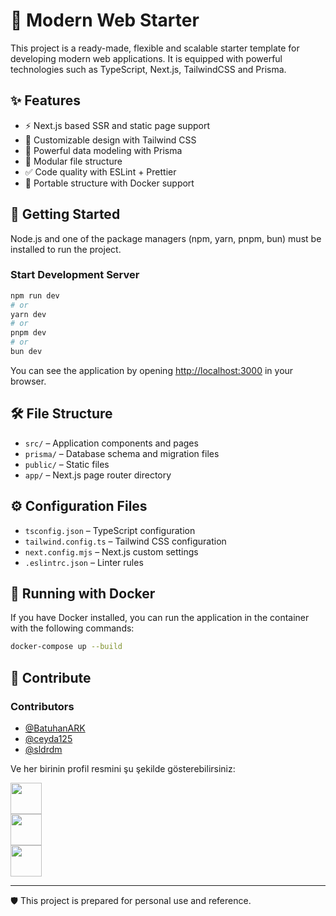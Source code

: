 # 🚀 Modern Web Starter

This project is a ready-made, flexible and scalable starter template for developing modern web applications. It is equipped with powerful technologies such as TypeScript, Next.js, TailwindCSS and Prisma.

## ✨ Features

- ⚡️ Next.js based SSR and static page support
- 🎨 Customizable design with Tailwind CSS
- 🔐 Powerful data modeling with Prisma
- 🧩 Modular file structure
- ✅ Code quality with ESLint + Prettier
- 🐳 Portable structure with Docker support

## 🚀 Getting Started

Node.js and one of the package managers (npm, yarn, pnpm, bun) must be installed to run the project.

### Start Development Server

```bash
npm run dev
# or
yarn dev
# or
pnpm dev
# or
bun dev
```

You can see the application by opening [http://localhost:3000](http://localhost:3000) in your browser.

## 🛠️ File Structure

- `src/` – Application components and pages
- `prisma/` – Database schema and migration files
- `public/` – Static files
- `app/` – Next.js page router directory

## ⚙️ Configuration Files

- `tsconfig.json` – TypeScript configuration
- `tailwind.config.ts` – Tailwind CSS configuration
- `next.config.mjs` – Next.js custom settings
- `.eslintrc.json` – Linter rules

## 🐳 Running with Docker

If you have Docker installed, you can run the application in the container with the following commands:

```bash
docker-compose up --build
```

## 💬 Contribute

### Contributors

- [@BatuhanARK](https://github.com/BatuhanARK)
- [@ceyda125](https://github.com/ceyda125)
- [@sldrdm](https://github.com/sldrdm)

Ve her birinin profil resmini şu şekilde gösterebilirsiniz:

[<img src="https://github.com/BatuhanARK.png" width="50"/>](https://github.com/BatuhanARK)  
[<img src="https://github.com/ceyda125.png" width="50"/>](https://github.com/ceyda125)  
[<img src="https://github.com/sldrdm.png" width="50"/>](https://github.com/sldrdm)



---

🛡️ This project is prepared for personal use and reference.